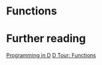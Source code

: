 # Functions


# Further reading
[Programming in D](http://ddili.org/ders/d.en/functions.html)
[D Tour: Functions](https://tour.dlang.org/tour/en/basics/functions)

